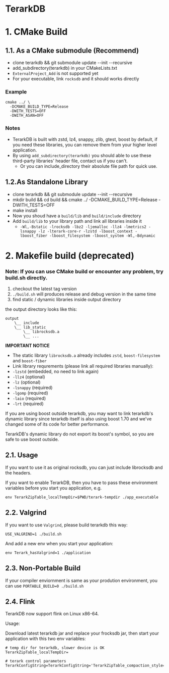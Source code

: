 # TerarkDB

# 1. CMake Build

## 1.1. As a CMake submodule (Recommend)
- clone terarkdb && git submodule update --init --recursive
- add_subdirectory(terarkdb) in your CMakeLists.txt
 - `ExternalProject_Add` is not supported yet
- For your executable, link `rocksdb` and it should works directly

### Example
```
cmake ../ \
  -DCMAKE_BUILD_TYPE=Release
  -DWITH_TESTS=OFF
  -DWITH_ASAN=OFF
```

### Notes
- TerarkDB is built with zstd, lz4, snappy, zlib, gtest, boost by default, if you need these libraries, you can remove them from your higher level application.
- By using `add_subdirectory(terarkdb)` you should able to use these third-party libraries' header file, contact us if you can't.
  - Or you can include_directory their absolute file path for quick use.


## 1.2.As Standalone Library
- clone terarkdb && git submodule update --init --recursive
- mkdir build && cd build && cmake ../ -DCMAKE_BUILD_TYPE=Release -DWITH_TESTS=OFF
- make install
- Now you shoud have a `build/lib` and `build/include` directory
- Add `build/lib` to your library path and link all libraries inside it
  - `-Wl,-Bstatic -lrocksdb -lbz2 -ljemalloc -llz4 -lmetrics2 -lsnappy -lz -lterark-core-r -lzstd -lboost_context -lboost_fiber -lboost_filesystem -lboost_system -Wl,-Bdynamic`
















# 2. Makefile build (deprecated)

### Note: If you can use CMake build or encounter any problem, try build.sh directly.

1. checkout the latest tag version
2. `./build.sh` will produces release and debug version in the same time
3. find static / dynamic libraries inside output directory

the output directory looks like this:

```
output
    \__ include
    \__ lib_static
        \__ librocksdb.a
        \__ ...
```

**IMPORTANT NOTICE**

- The static library `librocksdb.a` already includes `zstd`, `boost-filesystem` and `boost-fiber`
- Link library requrements (please link all required libraries manually):
 - `-lzstd` (embedded, no need to link again)
 - `-llz4` (optional)
 - `-lz` (optional)
 - `-lsnappy` (required)
 - `-lgomp` (required)
 - `-laio` (required)
 - `-lrt` (required)

If you are using boost outside terarkdb, you may want to link terarkdb's dynamic library since terarkdb itself is also using boost 1.70 and we've changed some of its code for better performance.

TerarkDB's dynamic library do not export its boost's symbol, so you are safe to use boost outside.


## 2.1. Usage
If you want to use it as original rocksdb, you can just include librocksdb and the headers.

If you want to enable TerarkDB, then you have to pass these environment variables before you start you application, e.g.


```
env TerarkZipTable_localTempDir=$PWD/terark-tempdir ./app_executable
```


## 2.2. Valgrind
If you want to use `Valgrind`, please build terarkdb this way:

```
USE_VALGRIND=1 ./build.sh
```

And add a new env when you start your application:

```
env Terark_hasValgrind=1 ./application
```

## 2.3. Non-Portable Build
If your compiler enviornment is same as your prodution environment, you can use `PORTABLE_BUILD=0 ./build.sh`


## 2.4. Flink
TerarkDB now support flink on Linux x86-64.

Usage:

Download latest terarkdb jar and replace your frocksdb jar, then start your application with this two env variables:

```
# temp dir for terarkdb, slower device is OK
TerarkZipTable_localTempDir=

# terark control parameters
TerarkConfigString=TerarkConfigString='TerarkZipTable_compaction_style=Level;DictZipBlobStore_zipThreads=0;TerarkZipTable_max_subcompactions=4;TerarkZipTable_max_background_flushes=6;TerarkZipTable_max_background_compactions=4;TerarkZipTable_max_background_garbage_collections=3;TerarkZipTable_level0_file_num_compaction_trigger=4;TerarkZipTable_level0_slowdown_writes_trigger=20;TerarkZipTable_level0_stop_writes_trigger=36;TerarkZipTable_max_compaction_bytes=256M;TerarkZipTable_max_write_buffer_number=8;TerarkZipTable_target_file_size_base=64M;TerarkZipTable_blob_size=64'
```
